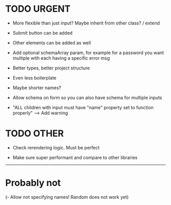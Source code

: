 # TODO URGENT

- More flexible than just input? Maybe inherit from other class? / extend

- Submit button can be added

- Other elements can be added as well

- Add optional schemaArray param, for example for a password you want multiple with each having a specific error msg

- Better types, better project structure

- Even less boilerplate

- Maybe shorter names?

- Allow schema on form so you can also have schema for multiple inputs

- "ALL children with input must have "name" property set to function properly" --> Add warning

# TODO OTHER

- Check rerendering logic. Must be perfect

- Make sure super performant and compare to other libraries

---

# Probably not

(- Allow not specifying names! Random does not work yet)